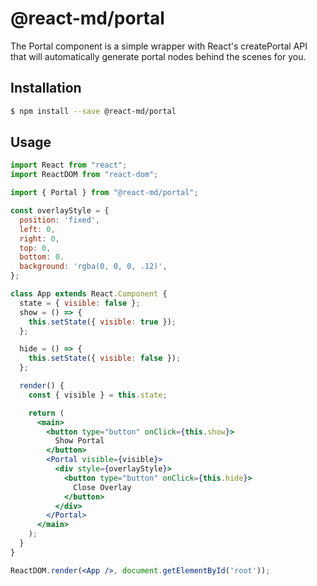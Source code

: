 # @react-md/portal
The Portal component is a simple wrapper with React's createPortal API that will automatically generate portal nodes behind the scenes for you.

## Installation
```sh
$ npm install --save @react-md/portal
```

## Usage

```jsx
import React from "react";
import ReactDOM from "react-dom";

import { Portal } from "@react-md/portal";

const overlayStyle = {
  position: 'fixed',
  left: 0,
  right: 0,
  top: 0,
  bottom: 0.
  background: 'rgba(0, 0, 0, .12)',
};

class App extends React.Component {
  state = { visible: false };
  show = () => {
    this.setState({ visible: true });
  };

  hide = () => {
    this.setState({ visible: false });
  };

  render() {
    const { visible } = this.state;

    return (
      <main>
        <button type="button" onClick={this.show}>
          Show Portal
        </button>
        <Portal visible={visible}>
          <div style={overlayStyle}>
            <button type="button" onClick={this.hide}>
              Close Overlay
            </button>
          </div>
        </Portal>
      </main>
    );
  }
}

ReactDOM.render(<App />, document.getElementById('root'));
```
